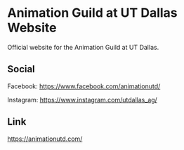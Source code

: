 # Animation Guild at UT Dallas Website
Official website for the Animation Guild at UT Dallas.

## Social
Facebook:
https://www.facebook.com/animationutd/

Instagram:
https://www.instagram.com/utdallas_ag/

## Link
https://animationutd.com/
